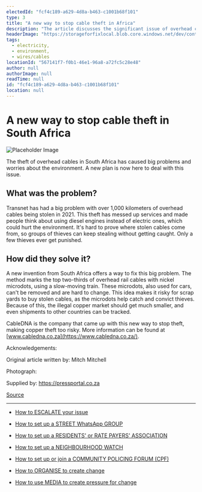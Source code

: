 ```yaml
---
electedId: "fcf4c189-a629-4d8a-b463-c1001b68f101"
type: 3
title: "A new way to stop cable theft in Africa"
description: "The article discusses the significant issue of overhead cable theft in South Africa, which has disrupted services and raised environmental concerns. It introduces an innovative solution involving the use of nickel microdots to mark cables, making it difficult for thieves to sell stolen materials and thereby reducing the illegal copper market."
headerImage: "https://storageforfixlocal.blob.core.windows.net/dev/content/fcf4c189-a629-4d8a-b463-c1001b68f101/images/fcf4c189-a629-4d8a-b463-c1001b68f101.webp"
tags:
  - electricity,
  - environment,
  - wires/cables
locationId: "567141f7-f0b1-46e1-96a8-a72fc5c28e48"
author: null
authorImage: null
readTime: null
id: "fcf4c189-a629-4d8a-b463-c1001b68f101"
location: null
---
```


# A new way to stop cable theft in South Africa

![Placeholder Image](https://storageforfixlocal.blob.core.windows.net/dev/content/fcf4c189-a629-4d8a-b463-c1001b68f101/images/fcf4c189-a629-4d8a-b463-c1001b68f101.webp)

  
The theft of overhead cables in South Africa has caused big problems and worries about the environment. A new plan is now here to deal with this issue.

  
## What was the problem?  
Transnet has had a big problem with over 1,000 kilometers of overhead cables being stolen in 2021. This theft has messed up services and made people think about using diesel engines instead of electric ones, which could hurt the environment. It's hard to prove where stolen cables come from, so groups of thieves can keep stealing without getting caught. Only a few thieves ever get punished.

  
## How did they solve it?  
A new invention from South Africa offers a way to fix this big problem. The method marks the top two-thirds of overhead rail cables with nickel microdots, using a slow-moving train. These microdots, also used for cars, can't be removed and are hard to change. This idea makes it risky for scrap yards to buy stolen cables, as the microdots help catch and convict thieves. Because of this, the illegal copper market should get much smaller, and even shipments to other countries can be tracked.

  
CableDNA is the company that came up with this new way to stop theft, making copper theft too risky. More information can be found at [www.cabledna.co.za](https://www.cabledna.co.za/).

Acknowledgements:

Original article written by: Mitch Mitchell

Photograph:

Supplied by:  https://pressportal.co.za

[Source](https://pressportal.co.za/energy-and-environment/story/a-unique-new-african-solution-to-prevent-theft-of-overhead-cables.html)
        
        
    
---

- [How to ESCALATE your issue](/content/5c82dc08-0baf-410a-8de9-f7959a4beb3d/)

- [How to set up a STREET WhatsApp GROUP](/content/d6dea590-a527-494e-a551-c338f3bac46b/)
- [How to set up a RESIDENTS' or RATE PAYERS' ASSOCIATION](/content/70f67bab-f596-433f-9f13-f6545cff700e/)
- [How to set up a NEIGHBOURHOOD WATCH](/content/475ff4fc-c8c6-4c0c-a454-6f6dc42c6ce8/)
- [How to set up or join a COMMUNITY POLICING FORUM (CPF)](/content/475ff4fc-c8c6-4c0c-a454-6f6dc42c6ce8/)
- [How to ORGANISE to create change](/content/2797a122-a084-4237-8d99-8e1c4aea4f6e/)
- [How to use MEDIA to create pressure for change](/content/c13796b6-860b-4830-ba7f-c0113cf9daae/)